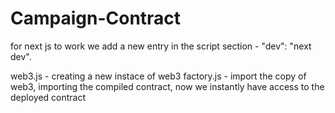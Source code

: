 # Campaign-Contract
for next js to work we add a new entry in the script section - "dev": "next dev".


web3.js - creating a new instace of web3
factory.js - import the copy of web3, importing the compiled contract, now we instantly have access to the deployed contract
